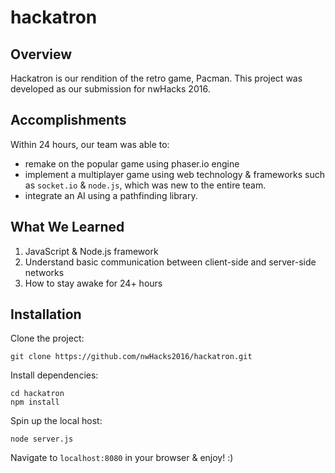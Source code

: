 # hackatron

## Overview
Hackatron is our rendition of the retro game, Pacman. This project was developed as our submission for nwHacks 2016.

## Accomplishments
Within 24 hours, our team was able to:
- remake on the popular game using phaser.io engine
- implement a multiplayer game using web technology & frameworks such as `socket.io` & `node.js`, which was new to the entire team.
- integrate an AI using a pathfinding library.

## What We Learned
1. JavaScript & Node.js framework
2. Understand basic communication between client-side and server-side networks
3. How to stay awake for 24+ hours

## Installation
Clone the project:
```
git clone https://github.com/nwHacks2016/hackatron.git
```

Install dependencies:
```
cd hackatron
npm install
```

Spin up the local host:
```
node server.js
```

Navigate to `localhost:8080` in your browser & enjoy! :)
